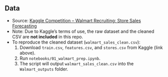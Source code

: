 ## Data
- Source: [Kaggle Competition – Walmart Recruiting: Store Sales Forecasting](https://www.kaggle.com/competitions/walmart-recruiting-store-sales-forecasting/data)
- Note: Due to Kaggle’s terms of use, the raw dataset and the cleaned CSV are **not included** in this repo.
- To reproduce the cleaned dataset (`walmart_sales_clean.csv`):
  1. Download `train.csv`, `features.csv`, and `stores.csv` from Kaggle (link above).
  2. Run `notebooks/01_walmart_prep.ipynb`.
  3. The script will output `walmart_sales_clean.csv` into the `Walmart_outputs` folder.
